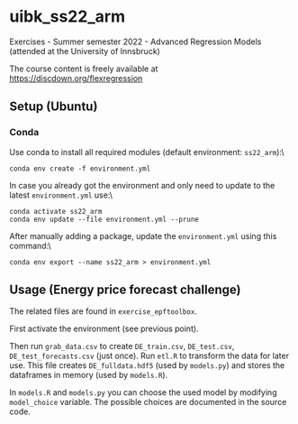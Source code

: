 # uibk_ss22_arm
Exercises - Summer semester 2022 - Advanced Regression Models (attended at the University of Innsbruck) 

The course content is freely available at https://discdown.org/flexregression

## Setup (Ubuntu)
### Conda
Use conda to install all required modules (default environment: `ss22_arm`):\
```
conda env create -f environment.yml
```

In case you already got the environment and only need to update to the latest `environment.yml` use:\
```
conda activate ss22_arm
conda env update --file environment.yml --prune
```

After manually adding a package, update the `environment.yml` using this command:\
```
conda env export --name ss22_arm > environment.yml
```

## Usage (Energy price forecast challenge)
The related files are found in `exercise_epftoolbox`.

First activate the environment (see previous point).

Then run `grab_data.csv` to create `DE_train.csv`, `DE_test.csv`, `DE_test_forecasts.csv` (just once). Run `etl.R` to transform the data for later use. This file creates `DE_fulldata.hdf5` (used by `models.py`) and stores the dataframes in memory (used by `models.R`). 

In `models.R` and `models.py` you can choose the used model by modifying `model_choice` variable. The possible choices are documented in the source code.